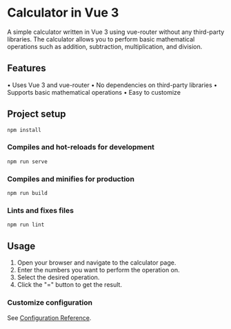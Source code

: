 # Calculator in Vue 3

A simple calculator written in Vue 3 using vue-router without any third-party libraries. The calculator allows you to perform basic mathematical operations such as addition, subtraction, multiplication, and division.

## Features
• Uses Vue 3 and vue-router
• No dependencies on third-party libraries
• Supports basic mathematical operations
• Easy to customize

## Project setup
```
npm install
```

### Compiles and hot-reloads for development
```
npm run serve
```

### Compiles and minifies for production
```
npm run build
```

### Lints and fixes files
```
npm run lint
```

## Usage

1. Open your browser and navigate to the calculator page.
2. Enter the numbers you want to perform the operation on.
3. Select the desired operation.
4. Click the "=" button to get the result.

### Customize configuration
See [Configuration Reference](https://cli.vuejs.org/config/).

